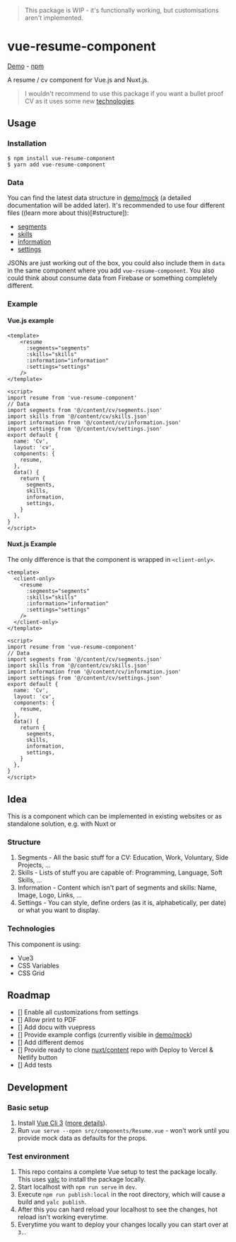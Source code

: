 > This package is WIP - it's functionally working, but customisations aren't implemented.

# vue-resume-component

[Demo](https://vue-resume-component.luha.vercel.app/) - [npm](https://www.npmjs.com/package/vue-resume-component)

A resume / cv component for Vue.js and Nuxt.js.

> I wouldn't recommend to use this package if you want a bullet proof CV as it uses some new [technologies](#technologies).

## Usage

### Installation

```shell
$ npm install vue-resume-component
$ yarn add vue-resume-component
```

### Data

You can find the latest data structure in [demo/mock](https://github.com/LukaHarambasic/vue-resume-component/tree/main/demo/mock) (a detailed documentation will be added later). It's recommended to use four different files ((learn more about this)[#structure]):

- [segments](https://github.com/LukaHarambasic/vue-resume-component/blob/main/demo/mock/segments.json)
- [skills](https://github.com/LukaHarambasic/vue-resume-component/blob/main/demo/mock/skills.json)
- [information](https://github.com/LukaHarambasic/vue-resume-component/blob/main/demo/mock/information.json)
- [settings](https://github.com/LukaHarambasic/vue-resume-component/blob/main/demo/mock/settings.json)

JSONs are just working out of the box, you could also include them in `data` in the same component where you add `vue-resume-component`. You also could think about consume data from Firebase or something completely different.

### Example

#### Vue.js example

```vue
<template>
    <resume
      :segments="segments"
      :skills="skills"
      :information="information"
      :settings="settings"
    />
</template>

<script>
import resume from 'vue-resume-component'
// Data
import segments from '@/content/cv/segments.json'
import skills from '@/content/cv/skills.json'
import information from '@/content/cv/information.json'
import settings from '@/content/cv/settings.json'
export default {
  name: 'Cv',
  layout: 'cv',
  components: {
    resume,
  },
  data() {
    return {
      segments,
      skills,
      information,
      settings,
    }
  },
}
</script>
```

#### Nuxt.js Example

The only difference is that the component is wrapped in `<client-only>`.

```vue
<template>
  <client-only>
    <resume
      :segments="segments"
      :skills="skills"
      :information="information"
      :settings="settings"
    />
  </client-only>
</template>

<script>
import resume from 'vue-resume-component'
// Data
import segments from '@/content/cv/segments.json'
import skills from '@/content/cv/skills.json'
import information from '@/content/cv/information.json'
import settings from '@/content/cv/settings.json'
export default {
  name: 'Cv',
  layout: 'cv',
  components: {
    resume,
  },
  data() {
    return {
      segments,
      skills,
      information,
      settings,
    }
  },
}
</script>
```

## Idea

This is a component which can be implemented in existing websites or as standalone solution, e.g. with Nuxt or

### Structure

1. Segments - All the basic stuff for a CV: Education, Work, Voluntary, Side Projects, ...
2. Skills - Lists of stuff you are capable of: Programming, Language, Soft Skills, ...
3. Information - Content which isn't part of segments and skills: Name, Image, Logo, Links, ...
4. Settings - You can style, define orders (as it is, alphabetically, per date) or what you want to display.

### Technologies

This component is using:

- Vue3
- CSS Variables
- CSS Grid

## Roadmap

- [] Enable all customizations from settings
- [] Allow print to PDF
- [] Add docu with vuepress
- [] Provide example configs (currently visible in [demo/mock](https://github.com/LukaHarambasic/vue-resume-component/tree/main/demo/mock))
- [] Add different demos
- [] Provide ready to clone [nuxt/content](https://content.nuxtjs.org/) repo with Deploy to Vercel & Netlify button
- [] Add tests

## Development

### Basic setup

1. Install [Vue Cli 3](https://github.com/vuejs/vue-cli/) ([more details](https://vuejs.org/v2/cookbook/packaging-sfc-for-npm.html#Will-this-replace-my-current-development-process)).
2. Run `vue serve --open src/components/Resume.vue` - won't work until you provide mock data as defaults for the props.

### Test environment

1. This repo contains a complete Vue setup to test the package locally. This uses [yalc](https://github.com/wclr/yalc) to install the package locally.
2. Start localhost with `npm run serve` in `dev`.
3. Execute `npm run publish:local` in the root directory, which will cause a build and `yalc publish`.
4. After this you can hard reload your localhost to see the changes, hot reload isn't working everytime.
5. Everytime you want to deploy your changes locally you can start over at `3.`.
